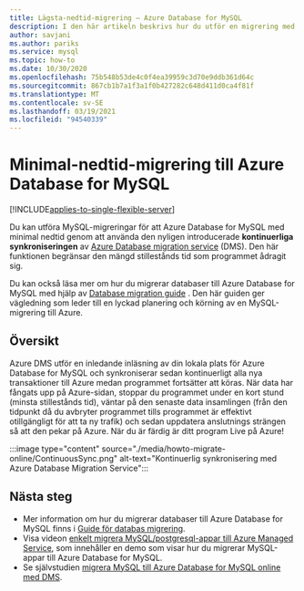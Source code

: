 ```yaml
---
title: Lägsta-nedtid-migrering – Azure Database for MySQL
description: I den här artikeln beskrivs hur du utför en migrering med minimalt avbrott i en MySQL-databas till Azure Database for MySQL med hjälp av Azure Database Migration Service.
author: savjani
ms.author: pariks
ms.service: mysql
ms.topic: how-to
ms.date: 10/30/2020
ms.openlocfilehash: 75b548b53de4c0f4ea39959c3d70e9ddb361d64c
ms.sourcegitcommit: 867cb1b7a1f3a1f0b427282c648d411d0ca4f81f
ms.translationtype: MT
ms.contentlocale: sv-SE
ms.lasthandoff: 03/19/2021
ms.locfileid: "94540339"
---
```

# <a name="minimal-downtime-migration-to-azure-database-for-mysql"></a>Minimal-nedtid-migrering till Azure Database for MySQL
[!INCLUDE[applies-to-single-flexible-server](includes/applies-to-single-flexible-server.md)]

Du kan utföra MySQL-migreringar för att Azure Database for MySQL med minimal nedtid genom att använda den nyligen introducerade **kontinuerliga synkroniseringen** av [Azure Database migration service](https://aka.ms/get-dms) (DMS). Den här funktionen begränsar den mängd stillestånds tid som programmet ådragit sig.

Du kan också läsa mer om hur du migrerar databaser till Azure Database for MySQL med hjälp av [Database migration guide](https://github.com/Azure/azure-mysql/tree/master/MigrationGuide) . Den här guiden ger vägledning som leder till en lyckad planering och körning av en MySQL-migrering till Azure.

## <a name="overview"></a>Översikt
Azure DMS utför en inledande inläsning av din lokala plats för Azure Database for MySQL och synkroniserar sedan kontinuerligt alla nya transaktioner till Azure medan programmet fortsätter att köras. När data har fångats upp på Azure-sidan, stoppar du programmet under en kort stund (minsta stillestånds tid), väntar på den senaste data insamlingen (från den tidpunkt då du avbryter programmet tills programmet är effektivt otillgängligt för att ta ny trafik) och sedan uppdatera anslutnings strängen så att den pekar på Azure. När du är färdig är ditt program Live på Azure!

:::image type="content" source="./media/howto-migrate-online/ContinuousSync.png" alt-text="Kontinuerlig synkronisering med Azure Database Migration Service":::

## <a name="next-steps"></a>Nästa steg
- Mer information om hur du migrerar databaser till Azure Database for MySQL finns i [Guide för databas migrering](https://github.com/Azure/azure-mysql/tree/master/MigrationGuide).
- Visa videon [enkelt migrera MySQL/postgresql-appar till Azure Managed Service](https://medius.studios.ms/Embed/Video/THR2201?sid=THR2201), som innehåller en demo som visar hur du migrerar MySQL-appar till Azure Database for MySQL.
- Se självstudien [migrera MySQL till Azure Database for MySQL online med DMS](../dms/tutorial-mysql-azure-mysql-online.md).